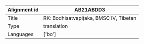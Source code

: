 |Alignment id | AB21ABDD3
| --- | --- 
|Title | RK: Bodhisatvapiṭaka, BMSC IV, Tibetan 
|Type | translation
|Languages | ['bo']